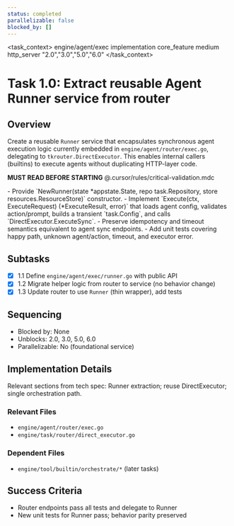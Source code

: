 ```yaml
---
status: completed
parallelizable: false
blocked_by: []
---
```


<task_context>
<domain>engine/agent/exec</domain>
<type>implementation</type>
<scope>core_feature</scope>
<complexity>medium</complexity>
<dependencies>http_server</dependencies>
<unblocks>"2.0","3.0","5.0","6.0"</unblocks>
</task_context>

# Task 1.0: Extract reusable Agent Runner service from router

## Overview

Create a reusable `Runner` service that encapsulates synchronous agent execution logic currently embedded in `engine/agent/router/exec.go`, delegating to `tkrouter.DirectExecutor`. This enables internal callers (builtins) to execute agents without duplicating HTTP-layer code.

<critical>**MUST READ BEFORE STARTING** @.cursor/rules/critical-validation.mdc</critical>

<requirements>
- Provide `NewRunner(state *appstate.State, repo task.Repository, store resources.ResourceStore)` constructor.
- Implement `Execute(ctx, ExecuteRequest) (*ExecuteResult, error)` that loads agent config, validates action/prompt, builds a transient `task.Config`, and calls `DirectExecutor.ExecuteSync`.
- Preserve idempotency and timeout semantics equivalent to agent sync endpoints.
- Add unit tests covering happy path, unknown agent/action, timeout, and executor error.
</requirements>

## Subtasks

- [x] 1.1 Define `engine/agent/exec/runner.go` with public API
- [x] 1.2 Migrate helper logic from router to service (no behavior change)
- [x] 1.3 Update router to use `Runner` (thin wrapper), add tests

## Sequencing

- Blocked by: None
- Unblocks: 2.0, 3.0, 5.0, 6.0
- Parallelizable: No (foundational service)

## Implementation Details

Relevant sections from tech spec: Runner extraction; reuse DirectExecutor; single orchestration path.

### Relevant Files

- `engine/agent/router/exec.go`
- `engine/task/router/direct_executor.go`

### Dependent Files

- `engine/tool/builtin/orchestrate/*` (later tasks)

## Success Criteria

- Router endpoints pass all tests and delegate to Runner
- New unit tests for Runner pass; behavior parity preserved

